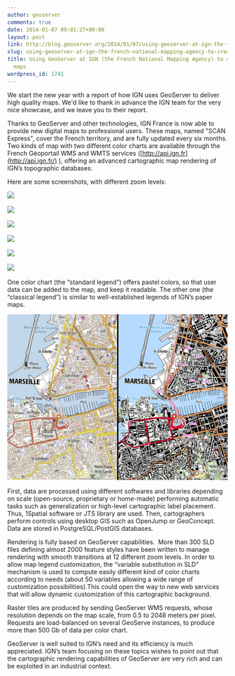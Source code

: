 ```yaml
---
author: geoserver
comments: true
date: 2014-01-07 09:01:27+00:00
layout: post
link: http://blog.geoserver.org/2014/01/07/using-geoserver-at-ign-the-french-national-mapping-agency-to-create-new-digital-maps/
slug: using-geoserver-at-ign-the-french-national-mapping-agency-to-create-new-digital-maps
title: Using GeoServer at IGN (the French National Mapping Agency) to create new digital
  maps
wordpress_id: 1741
---
```


We start the new year with a report of how IGN uses GeoServer to deliver high quality maps. We'd like to thank in advance the IGN team for the very nice showcase, and we leave you to their report.




Thanks to GeoServer and other technologies, IGN France is now able to provide new digital maps to professional users. These maps, named "SCAN Express", cover the French territory, and are fully updated every six months. Two kinds of map with two different color charts are available through the French Géoportail WMS and WMTS services ([http://api.ign.fr](http://api.ign.fr/) ), offering an advanced cartographic map rendering of IGN’s topographic databases.




Here are some screenshots, with different zoom levels:





[![](/img/uploads/sample1.png)](http://blog.geoserver.org/2014/01/07/using-geoserver-at-ign-the-french-national-mapping-agency-to-create-new-digital-maps/sample1/)



[![](/img/uploads/sample2.png)](http://blog.geoserver.org/2014/01/07/using-geoserver-at-ign-the-french-national-mapping-agency-to-create-new-digital-maps/sample2/)



[![](/img/uploads/sample3.png)](http://blog.geoserver.org/2014/01/07/using-geoserver-at-ign-the-french-national-mapping-agency-to-create-new-digital-maps/sample3/)

[![](/img/uploads/sample4.png)](http://blog.geoserver.org/2014/01/07/using-geoserver-at-ign-the-french-national-mapping-agency-to-create-new-digital-maps/sample4/)



[![](/img/uploads/sample6.png)](http://blog.geoserver.org/2014/01/07/using-geoserver-at-ign-the-french-national-mapping-agency-to-create-new-digital-maps/sample6/)

[![](/img/uploads/sample7.png)](http://blog.geoserver.org/2014/01/07/using-geoserver-at-ign-the-french-national-mapping-agency-to-create-new-digital-maps/sample7/)




One color chart (the “standard legend”) offers pastel colors, so that user data can be added to the map, and keep it readable. The other one (the “classical legend”) is similar to well-established legends of IGN’s paper maps.







[![](/img/uploads/sample8.png)](http://blog.geoserver.org/2014/01/07/using-geoserver-at-ign-the-french-national-mapping-agency-to-create-new-digital-maps/sample8/)




First, data are processed using different softwares and libraries depending on scale (open-source, proprietary or home-made) performing automatic tasks such as generalization or high-level cartographic label placement. Thus, 1Spatial software or JTS library are used. Then, cartographers perform controls using desktop GIS such as OpenJump or GeoConcept. Data are stored in PostgreSQL/PostGIS databases.




Rendering is fully based on GeoServer capabilities.  More than 300 SLD files defining almost 2000 feature styles have been written to manage rendering with smooth transitions at 12 different zoom levels. In order to allow map legend customization, the “variable substitution in SLD" mechanism is used to compute easily different kind of color charts according to needs (about 50 variables allowing a wide range of customization possibilities).This could open the way to new web services that will allow dynamic customization of this cartographic background.




Raster tiles are produced by sending GeoServer WMS requests, whose resolution depends on the map scale, from 0.5 to 2048 meters per pixel. Requests are load-balanced on several GeoServe instances, to produce more than 500 Gb of data per color chart.


GeoServer is well suited to IGN’s need and its efficiency is much appreciated. IGN’s team focusing on these topics wishes to point out that the cartographic rendering capabilities of GeoServer are very rich and can be exploited in an industrial context.








